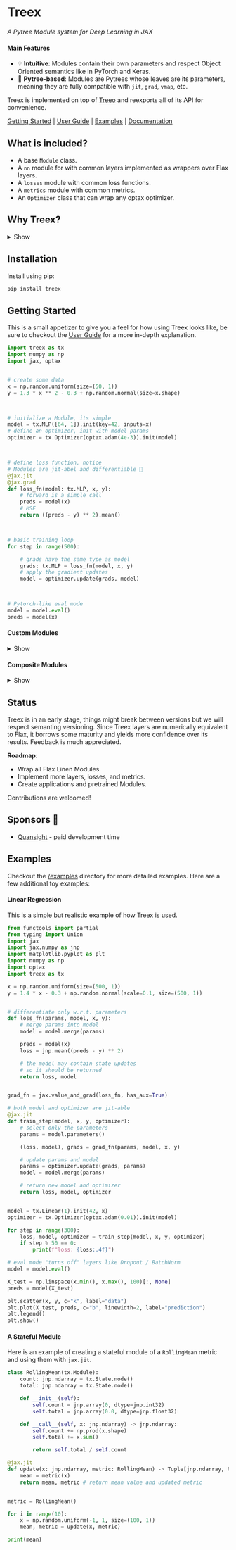 # Treex

_A Pytree Module system for Deep Learning in JAX_

#### Main Features

* 💡 **Intuitive**: Modules contain their own parameters and respect Object Oriented semantics like in PyTorch and Keras.
* 🌳 **Pytree-based**:  Modules are Pytrees whose leaves are its parameters, meaning they are fully compatible with `jit`, `grad`, `vmap`, etc.

Treex is implemented on top of [Treeo](https://github.com/cgarciae/treeo) and reexports all of its API for convenience.

[Getting Started](#getting-started) | [User Guide](https://cgarciae.github.io/treex/user-guide/intro) | [Examples](#examples) |  [Documentation](https://cgarciae.github.io/treex)

## What is included?
* A base `Module` class.
* A `nn` module for with common layers implemented as wrappers over Flax layers.
* A `losses` module with common loss functions.
* A `metrics` module with common metrics.
* An `Optimizer` class that can wrap any optax optimizer.
## Why Treex?
<details>
<summary>Show</summary><br>

Despite all JAX benefits, current Module systems are not intuitive to new users and add additional complexity not present in frameworks like PyTorch or Keras. Treex takes inspiration from S4TF and delivers an intuitive experience using JAX Pytree infrastructure.

<details>
<summary>Current Alternative's Drawbacks and Solutions</summary>

Currently we have many alternatives like Flax, Haiku, Objax, that have one or more of the following drawbacks:

* Module structure and parameter structure are separate, and parameters have to be manipulated around by the end-user, which is not intuitive. In Treex, parameters are stored in the modules themselves and can be accessed directly.
* Monadic architecture adds complexity. Flax and Haiku use an `apply` method to call modules that set a context with parameters, rng, and different metadata, which adds additional overhead to the API and creates an asymmetry in how Modules are being used inside and outside a context. In Treex, modules can be called directly.
* Among different frameworks, parameter surgery requires special consideration and is challenging to implement. Consider a standard workflow such as transfer learning, transferring parameters and state from a  pre-trained module or submodule as part of a new module; in different frameworks, we have to know precisely how to extract their parameters and how to insert them into the new parameter structure/dictionaries such that it is in agreement with the new module structure. In Treex, just as in PyTorch / Keras, we enable to pass the (sub)module to the new module, and parameters are automatically added to the new structure.
* Multiple frameworks deviate from JAX semantics and require particular versions of `jit`, `grad`, `vmap`, etc., which makes it harder to integrate with other JAX libraries. Treex's Modules are plain old JAX PyTrees and are compatible with any JAX library that supports them.
* Other Pytree-based approaches like Parallax and Equinox do not have a total state management solution to handle complex states as encountered in Flax. Treex has the Filter and Update API, which is very expressive and can effectively handle systems with a complex state.

</details>
</details>

## Installation
Install using pip:
```bash
pip install treex
```


## Getting Started
<!-- Remake Getting Started now that most content is in the User Guide -->

This is a small appetizer to give you a feel for how using Treex looks like, be sure to checkout the [User Guide](https://cgarciae.github.io/treex/user-guide/intro) for a more in-depth explanation.
```python
import treex as tx
import numpy as np
import jax, optax


# create some data
x = np.random.uniform(size=(50, 1))
y = 1.3 * x ** 2 - 0.3 + np.random.normal(size=x.shape)



# initialize a Module, its simple
model = tx.MLP([64, 1]).init(key=42, inputs=x)
# define an optimizer, init with model params
optimizer = tx.Optimizer(optax.adam(4e-3)).init(model)



# define loss function, notice
# Modules are jit-abel and differentiable 🤯
@jax.jit
@jax.grad
def loss_fn(model: tx.MLP, x, y):
    # forward is a simple call
    preds = model(x)
    # MSE
    return ((preds - y) ** 2).mean()



# basic training loop
for step in range(500):

    # grads have the same type as model
    grads: tx.MLP = loss_fn(model, x, y)
    # apply the gradient updates
    model = optimizer.update(grads, model)



# Pytorch-like eval mode
model = model.eval()
preds = model(x)
```
#### Custom Modules
<details>
<summary>Show</summary><br>

Modules are Treeo `Tree`s, which are Pytrees. When creating core layers you often mark fields that will contain state that JAX should be aware as `nodes` by assigning class variables to the output of functions like `tx.Parameter.node()`:

```python
import treex as tx

class Linear(tx.Module):
    # use Treeo's API to define Parameter nodes
    w: jnp.ndarray = tx.Parameter.node()
    b: jnp.ndarray = tx.Parameter.node()

    def __init__(self, features_out: int):
        self.features_out = features_out

    def __call__(self, x: jnp.ndarray) -> jnp.ndarray:
        # init will call forward, we can know if we are inside it
        if self.initializing():
            # `next_key` only available during `init`
            key = tx.next_key() 
            # leverage shape inference
            self.w = jax.random.uniform(
                key, shape=[x.shape[-1], self.features_out]
            )
            self.b = jnp.zeros(shape=[self.features_out])

        # linear forward
        return jnp.dot(x, self.w) + self.b

model = Linear(10).init(key=42, inputs=x)
```
Node field types (e.g. `tx.Parameter`) are called Kinds and Treex exports a whole family of Kinds which serve for differente purposes such as holding non-differentiable state (`tx.BatchStats`), metric's state (`tx.MetricState`), logging, etc. Checkout the [kinds](https://cgarciae.github.io/treex/user-guide/kinds) section for more information.
</details>

#### Composite Modules
<details>
<summary>Show</summary><br>

Composite Modules usually hold and call other Modules within them, while they would be instantiate inside `__init__` and used later in `__call__` like in Pytorch / Keras, in Treex you usually leverage the `@tx.compact` decorator over the `__call__` method to define the submodules inline.
```python
class MLP(tx.Module):
    def __init__(self, features: Sequence[int]):
        self.features = features

    # compact lets you define submodules on the fly
    @tx.compact
    def __call__(self, x: jnp.ndarray) -> jnp.ndarray:
        for units in self.features[:-1]:
            x = Linear(units)(x)
            x = jax.nn.relu(x)

        return Linear(self.features[-1])(x)

model = MLP([32, 10]).init(key=42, inputs=x)
```
Under the hood all calls to submodule constructors (e.g. `Linear(...)`) inside `compact` are assigned to fields in the parent Module (`MLP`) so they are part of the same Pytree, their field names are available under the `._subtrees` attribute. `compact` must always define submodules in the same order.

</details>

## Status
Treex is in an early stage, things might break between versions but we will respect semanting versioning. Since Treex layers are numerically equivalent to Flax, it borrows some maturity and yields more confidence over its results. Feedback is much appreciated.

**Roadmap**:

- Wrap all Flax Linen Modules
- Implement more layers, losses, and metrics.
- Create applications and pretrained Modules.

Contributions are welcomed!

## Sponsors 💚
* [Quansight](https://www.quansight.com) - paid development time

## Examples
Checkout the [/examples](examples) directory for more detailed examples. Here are a few additional toy examples:


#### Linear Regression
This is a simple but realistic example of how Treex is used.

```python
from functools import partial
from typing import Union
import jax
import jax.numpy as jnp
import matplotlib.pyplot as plt
import numpy as np
import optax
import treex as tx

x = np.random.uniform(size=(500, 1))
y = 1.4 * x - 0.3 + np.random.normal(scale=0.1, size=(500, 1))


# differentiate only w.r.t. parameters
def loss_fn(params, model, x, y):
    # merge params into model
    model = model.merge(params)

    preds = model(x)
    loss = jnp.mean((preds - y) ** 2)

    # the model may contain state updates
    # so it should be returned
    return loss, model


grad_fn = jax.value_and_grad(loss_fn, has_aux=True)

# both model and optimizer are jit-able
@jax.jit
def train_step(model, x, y, optimizer):
    # select only the parameters
    params = model.parameters()

    (loss, model), grads = grad_fn(params, model, x, y)

    # update params and model
    params = optimizer.update(grads, params)
    model = model.merge(params)

    # return new model and optimizer
    return loss, model, optimizer


model = tx.Linear(1).init(42, x)
optimizer = tx.Optimizer(optax.adam(0.01)).init(model)

for step in range(300):
    loss, model, optimizer = train_step(model, x, y, optimizer)
    if step % 50 == 0:
        print(f"loss: {loss:.4f}")

# eval mode "turns off" layers like Dropout / BatchNorm
model = model.eval()

X_test = np.linspace(x.min(), x.max(), 100)[:, None]
preds = model(X_test)

plt.scatter(x, y, c="k", label="data")
plt.plot(X_test, preds, c="b", linewidth=2, label="prediction")
plt.legend()
plt.show()
```

#### A Stateful Module
Here is an example of creating a stateful module of a `RollingMean` metric and using them with `jax.jit`.

```python
class RollingMean(tx.Module):
    count: jnp.ndarray = tx.State.node()
    total: jnp.ndarray = tx.State.node()

    def __init__(self):
        self.count = jnp.array(0, dtype=jnp.int32)
        self.total = jnp.array(0.0, dtype=jnp.float32)

    def __call__(self, x: jnp.ndarray) -> jnp.ndarray:
        self.count += np.prod(x.shape)
        self.total += x.sum()

        return self.total / self.count

@jax.jit
def update(x: jnp.ndarray, metric: RollingMean) -> Tuple[jnp.ndarray, RollingMean]:
    mean = metric(x)
    return mean, metric # return mean value and updated metric


metric = RollingMean()

for i in range(10):
    x = np.random.uniform(-1, 1, size=(100, 1))
    mean, metric = update(x, metric)

print(mean)
```
